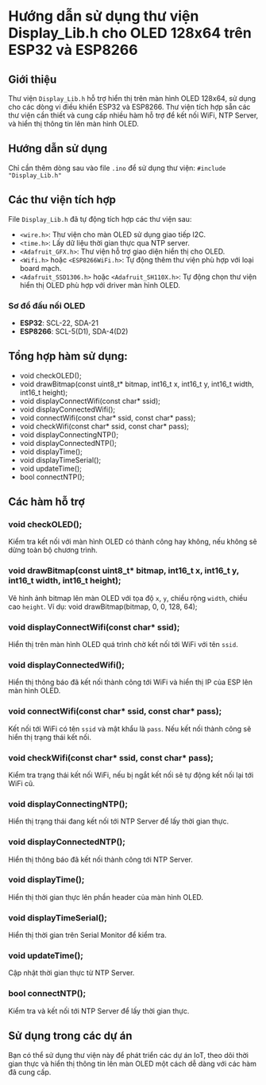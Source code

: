 # Hướng dẫn sử dụng thư viện Display_Lib.h cho OLED 128x64 trên ESP32 và ESP8266

## Giới thiệu
Thư viện `Display_Lib.h` hỗ trợ hiển thị trên màn hình OLED 128x64, sử dụng cho các dòng vi điều khiển ESP32 và ESP8266. Thư viện tích hợp sẵn các thư viện cần thiết và cung cấp nhiều hàm hỗ trợ để kết nối WiFi, NTP Server, và hiển thị thông tin lên màn hình OLED.

## Hướng dẫn sử dụng
Chỉ cần thêm dòng sau vào file `.ino` để sử dụng thư viện:
`#include "Display_Lib.h"`

## Các thư viện tích hợp
File `Display_Lib.h` đã tự động tích hợp các thư viện sau:
- `<wire.h>`: Thư viện cho màn OLED sử dụng giao tiếp I2C.
- `<time.h>`: Lấy dữ liệu thời gian thực qua NTP server.
- `<Adafruit_GFX.h>`: Thư viện hỗ trợ giao diện hiển thị cho OLED.
- `<Wifi.h>` hoặc `<ESP8266WiFi.h>`: Tự động thêm thư viện phù hợp với loại board mạch.
- `<Adafruit_SSD1306.h>` hoặc `<Adafruit_SH110X.h>`: Tự động chọn thư viện hiển thị OLED phù hợp với driver màn hình OLED.

### Sơ đồ đấu nối OLED
- **ESP32**: SCL-22, SDA-21
- **ESP8266**: SCL-5(D1), SDA-4(D2)

## Tổng hợp hàm sử dụng:
- void checkOLED();
- void drawBitmap(const uint8_t* bitmap, int16_t x, int16_t y, int16_t width, int16_t height);
- void displayConnectWifi(const char* ssid);
- void displayConnectedWifi();
- void connectWifi(const char* ssid, const char* pass);
- void checkWifi(const char* ssid, const char* pass);
- void displayConnectingNTP();
- void displayConnectedNTP();
- void displayTime();
- void displayTimeSerial();
- void updateTime();
- bool connectNTP();

## Các hàm hỗ trợ
### void checkOLED();
Kiểm tra kết nối với màn hình OLED có thành công hay không, nếu không sẽ dừng toàn bộ chương trình.

### void drawBitmap(const uint8_t* bitmap, int16_t x, int16_t y, int16_t width, int16_t height);
Vẽ hình ảnh bitmap lên màn OLED với tọa độ `x`, `y`, chiều rộng `width`, chiều cao `height`.
Ví dụ: void drawBitmap(bitmap, 0, 0, 128, 64);

### void displayConnectWifi(const char* ssid);
Hiển thị trên màn hình OLED quá trình chờ kết nối tới WiFi với tên `ssid`.

### void displayConnectedWifi();
Hiển thị thông báo đã kết nối thành công tới WiFi và hiển thị IP của ESP lên màn hình OLED.

### void connectWifi(const char* ssid, const char* pass);
Kết nối tới WiFi có tên `ssid` và mật khẩu là `pass`. Nếu kết nối thành công sẽ hiển thị trạng thái kết nối.

### void checkWifi(const char* ssid, const char* pass);
Kiểm tra trạng thái kết nối WiFi, nếu bị ngắt kết nối sẽ tự động kết nối lại tới WiFi cũ.

### void displayConnectingNTP();
Hiển thị trạng thái đang kết nối tới NTP Server để lấy thời gian thực.

### void displayConnectedNTP();
Hiển thị thông báo đã kết nối thành công tới NTP Server.

### void displayTime();
Hiển thị thời gian thực lên phần header của màn hình OLED.

### void displayTimeSerial();
Hiển thị thời gian trên Serial Monitor để kiểm tra.

### void updateTime();
Cập nhật thời gian thực từ NTP Server.

### bool connectNTP();
Kiểm tra và kết nối tới NTP Server để lấy thời gian thực.

## Sử dụng trong các dự án
Bạn có thể sử dụng thư viện này để phát triển các dự án IoT, theo dõi thời gian thực và hiển thị thông tin lên màn OLED một cách dễ dàng với các hàm đã cung cấp.
